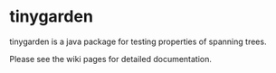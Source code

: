 # tinygarden

tinygarden is a java package for testing properties of spanning trees.

Please see the wiki pages for detailed documentation.
